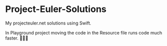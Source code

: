 # Project-Euler-Solutions
My projecteuler.net solutions using Swift.

In Playground project moving the code in the Resource file runs code much faster. 🤷🏽‍♂️
